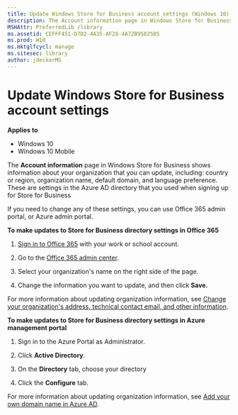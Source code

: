 ```yaml
---
title: Update Windows Store for Business account settings (Windows 10)
description: The Account information page in Windows Store for Business shows information about your organization that you can update including country or region organization name default domain and language preference.
MSHAttr: PreferredLib /library
ms.assetid: CEFFF451-D7D2-4A35-AF28-4A72B9582585
ms.prod: W10
ms.mktglfcycl: manage
ms.sitesec: library
author: jdeckerMS
---
```


# Update Windows Store for Business account settings


**Applies to**

-   Windows 10
-   Windows 10 Mobile

The **Account information** page in Windows Store for Business shows information about your organization that you can update, including: country or region, organization name, default domain, and language preference. These are settings in the Azure AD directory that you used when signing up for Store for Business

If you need to change any of these settings, you can use Office 365 admin portal, or Azure admin portal.

**To make updates to Store for Business directory settings in Office 365**

1.  [Sign in to Office 365](http://go.microsoft.com/fwlink/p/?LinkId=708616) with your work or school account.

2.  Go to the [Office 365 admin center](http://go.microsoft.com/fwlink/p/?LinkId=708620).

3.  Select your organization's name on the right side of the page.

4.  Change the information you want to update, and then click **Save.**

For more information about updating organization information, see [Change your organization's address, technical contact email, and other information](http://go.microsoft.com/fwlink/p/?LinkId=708621).

**To make updates to Store for Business directory settings in Azure management portal**

1.  Sign in to the Azure Portal as Administrator.

2.  Click **Active Directory**.

3.  On the **Directory** tab, choose your directory

4.  Click the **Configure** tab.

For more information about updating organization information, see [Add your own domain name in Azure AD](http://go.microsoft.com/fwlink/p/?LinkId=708622).

 

 





